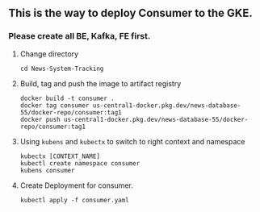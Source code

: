 ## This is the way to deploy Consumer to the GKE. 

### Please create all BE, Kafka, FE first.

1. Change directory
    ```
    cd News-System-Tracking
    ```

2. Build, tag and push the image to artifact registry
    ```
    docker build -t consumer .
    docker tag consumer us-central1-docker.pkg.dev/news-database-55/docker-repo/consumer:tag1
    docker push us-central1-docker.pkg.dev/news-database-55/docker-repo/consumer:tag1 
    ```

3.  Using `kubens` and `kubectx` to switch to right context and namespace
    ```
    kubectx [CONTEXT_NAME]
    kubectl create namespace consumer
    kubens consumer
    ```

4. Create Deployment for consumer.
    ```
    kubectl apply -f consumer.yaml
    ```
    